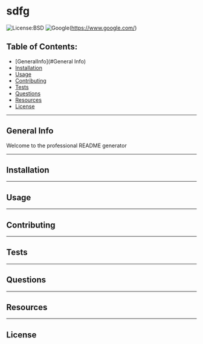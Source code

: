 # sdfg

  ![License:BSD](https://custom-icon-badges.demolab.com/badge/license-BSD-yellowgreen.svg?logo=law)
  ![Google](https://custom-icon-badges.demolab.com/badge/Google-grey?logo=google&logoColor=red)(https://www.google.com/)

  ## Table of Contents:

  - [GeneralInfo](#General Info)
  - [Installation](#installation)
  - [Usage](#usage)
  - [Contributing](#contributing)
  - [Tests](#tests)
  - [Questions](#questions)
  - [Resources](#resources)
  - [License](#license)
  
  ---
  
  ## General Info
  Welcome to the professional README generator
  
  ---
  
  ## Installation
  
  ---
  
  ## Usage
  
  ---
  
  ## Contributing
  
  ---
  
  ## Tests
  
  ---
  
  ## Questions
  
  ---
  
  ## Resources
  
  ---
  
  ## License